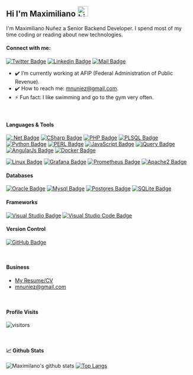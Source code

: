 ## Hi I'm Maximiliano <img src="https://user-images.githubusercontent.com/1303154/88677602-1635ba80-d120-11ea-84d8-d263ba5fc3c0.gif" width="28px" alt="hi">

I'm Maximiliano Nuñez a Senior Backend Developer.
I spend most of my time coding or reading about new technologies.

####  Connect with me:

[![Twitter Badge](https://img.shields.io/badge/-@maxi1kiano-1ca0f1?style=flat&labelColor=1ca0f1&logo=twitter&logoColor=white&link=https://twitter.com/massi1kiano)](https://twitter.com/massi1kiano) [![Linkedin Badge](https://img.shields.io/badge/-maxi1kiano-0e76a8?style=flat&labelColor=0e76a8&logo=linkedin&logoColor=white)](https://www.linkedin.com/in/maxi1kiano/) [![Mail Badge](https://img.shields.io/badge/gmail-c0392b?style=flat&labelColor=c0392b&logo=gmail&logoColor=white)](mailto:mnuniez@gmail.com)

<!-- TODO: Add last video link -->

- ✔️ I’m currently working at AFIP (Federal Administration of Public Revenue).
- ✔️ How to reach me: mnuniez@gmail.com.
- ⚡ Fun fact: I like swimming and go to the gym very often.

<br />

####  Languages & Tools

[![.Net Badge](https://img.shields.io/badge/.NET-5C2D91?style=for-the-badge&logo=.net&logoColor=white)](#) 
[![CSharp Badge](https://img.shields.io/badge/c%23%20-%23239120.svg?&style=for-the-badge&logo=c-sharp&logoColor=white)](#) 
[![PHP Badge](https://img.shields.io/badge/php-%23777BB4.svg?&style=for-the-badge&logo=php&logoColor=white)](#) 
[![PLSQL Badge](https://img.shields.io/badge/pl/sql%20-%23F37440.svg?&style=for-the-badge&logo=oracle&logoColor=white)](#)
[![Python Badge](https://img.shields.io/badge/python%20-%2314354C.svg?&style=for-the-badge&logo=python&logoColor=white)](#) 
[![PERL Badge](https://img.shields.io/badge/perl-%2339457E.svg?&style=for-the-badge&logo=perl&logoColor=white)](#) 
[![JavaScript Badge](https://img.shields.io/badge/JavaScript-%23F7DF1C.svg?&style=for-the-badge&logo=javascript&logoColor=black)](#) 
[![jQuery Badge](https://img.shields.io/badge/jquery%20-%230769AD.svg?&style=for-the-badge&logo=jquery&logoColor=white)](#) 
[![AngularJs Badge](https://img.shields.io/badge/angular.js%20-%23E23237.svg?&style=for-the-badge&logo=angularjs&logoColor=white)](#)
[![Docker Badge](https://img.shields.io/badge/docker%20-%230db7ed.svg?&style=for-the-badge&logo=docker&logoColor=white)](#)


[![Linux Badge](https://img.shields.io/badge/linux%20-%23323330.svg?&style=for-the-badge&logo=linux&logoColor=FCC624)](#)
[![Grafana Badge](https://img.shields.io/badge/grafana%20-%23323330.svg?&style=for-the-badge&logo=grafana&logoColor=F46800)](#)
[![Prometheus Badge](https://img.shields.io/badge/prometheus%20-%23323330.svg?&style=for-the-badge&logo=prometheus&logoColor=F46800)](#)
[![Apache2 Badge](https://img.shields.io/badge/apache%20-%23323330.svg?&style=for-the-badge&logo=apache&logoColor=D22128)](#)


#### Databases

[![Oracle Badge](https://img.shields.io/badge/oracle%20-%23F00000.svg?&style=for-the-badge&logo=oracle&logoColor=white)](#) 
[![Mysql Badge](https://img.shields.io/badge/mysql-%234479A1.svg?&style=for-the-badge&logo=mysql&logoColor=white)](#)
[![Postgres Badge](https://img.shields.io/badge/postgres-%23336791.svg?&style=for-the-badge&logo=postgresql&logoColor=white)](#)
[![SQLite Badge](https://img.shields.io/badge/sqlite-%23003B57.svg?&style=for-the-badge&logo=sqlite&logoColor=white)](#)


#### Frameworks

[![Visual Studio Badge](https://img.shields.io/badge/Visual%20Studio-5C2D91.svg?&style=for-the-badge&logo=visual-studio&logoColor=white)](#) 
[![Visual Studio Code Badge](https://img.shields.io/badge/Visual%20Studio%20Code-0078d7.svg?&style=for-the-badge&logo=visual-studio-code&logoColor=white)](#)


#### Version Control

[![GitHub Badge](https://img.shields.io/badge/github%20-%23121011.svg?&style=for-the-badge&logo=github&logoColor=white)](#)

<br />

#### Business
- [My Resume/CV](https://github.com/maxi1kiano/maxi1kiano/blob/master/resumes/resume-v1.0.pdf)
- mnuniez@gmail.com

<br />

#### Profile Visits 

![visitors](https://visitor-badge.glitch.me/badge?page_id=maxi1kiano.maxi1kiano)

<br />

#### 📈 Github Stats

![Maximilano's github stats](https://github-readme-stats.vercel.app/api?username=maxi1kiano&count_private=true&theme=tokyonight&hide=contribs,prs) [![Top Langs](https://github-readme-stats.vercel.app/api/top-langs/?username=maxi1kiano&layout=compact&theme=tokyonight)](https://github.com/maxi1kiano/github-readme-stats)
